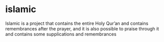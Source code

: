 # islamic
Islamic is a project that contains the entire Holy Qur’an and contains remembrances after the prayer, and it is also possible to praise through it and contains some supplications and remembrances


